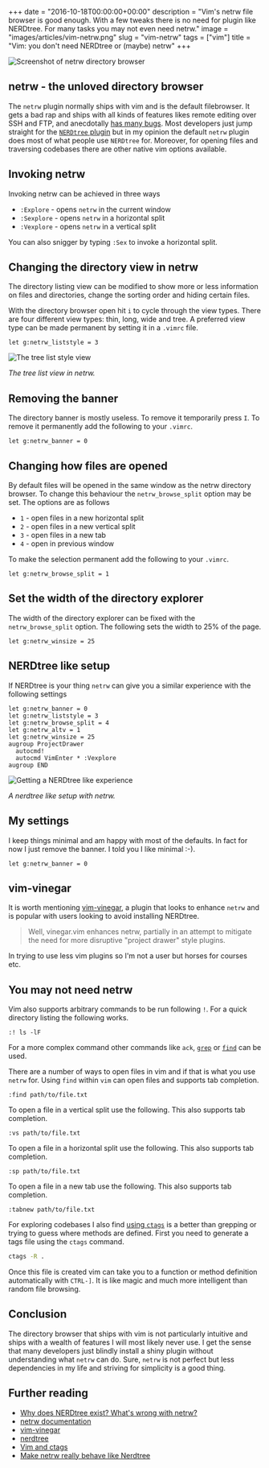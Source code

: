 +++
date = "2016-10-18T00:00:00+00:00"
description = "Vim's netrw file browser is good enough. With a few tweaks there is no need for plugin like NERDtree. For many tasks you may not even need netrw."
image = "images/articles/vim-netrw.png"
slug = "vim-netrw"
tags = ["vim"]
title = "Vim: you don't need NERDtree or (maybe) netrw"
+++

![Screenshot of netrw directory browser][2]

## netrw - the unloved directory browser

The `netrw` plugin normally ships with vim and is the default filebrowser. It
gets a bad rap and ships with all kinds of features likes remote editing over
SSH and FTP, and anecdotally [has many bugs][3]. Most developers just jump
straight for the [`NERDtree` plugin][4] but in my opinion the default `netrw`
plugin does most of what people use `NERDtree` for. Moreover, for opening files
and traversing codebases there are other native vim options available.

## Invoking netrw

Invoking netrw can be achieved in three ways

- `:Explore` - opens `netrw` in the current window
- `:Sexplore` - opens `netrw` in a horizontal split
- `:Vexplore` - opens `netrw` in a vertical split

You can also snigger by typing `:Sex` to invoke a horizontal split.

## Changing the directory view in netrw

The directory listing view can be modified to show more or less information on
files and directories, change the sorting order and hiding certain files.

With the directory browser open hit `i` to cycle through the view types. There
are four different view types: thin, long, wide and tree. A preferred view type
can be made permanent by setting it in a `.vimrc` file.

```vim
let g:netrw_liststyle = 3
```

![The tree list style view][5]

_The tree list view in netrw._

## Removing the banner

The directory banner is mostly useless. To remove it temporarily press `I`. To
remove it permanently add the following to your `.vimrc`.

```vim
let g:netrw_banner = 0
```

## Changing how files are opened

By default files will be opened in the same window as the netrw directory
browser. To change this behaviour the `netrw_browse_split` option may be set.
The options are as follows

- `1` - open files in a new horizontal split
- `2` - open files in a new vertical split
- `3` - open files in a new tab
- `4` - open in previous window

To make the selection permanent add the following to your `.vimrc`.

```vim
let g:netrw_browse_split = 1
```

## Set the width of the directory explorer

The width of the directory explorer can be fixed with the `netrw_browse_split`
option. The following sets the width to 25% of the page.

```vim
let g:netrw_winsize = 25
```

## NERDtree like setup

If NERDtree is your thing `netrw` can give you a similar experience with the
following settings

```vim
let g:netrw_banner = 0
let g:netrw_liststyle = 3
let g:netrw_browse_split = 4
let g:netrw_altv = 1
let g:netrw_winsize = 25
augroup ProjectDrawer
  autocmd!
  autocmd VimEnter * :Vexplore
augroup END
```

![Getting a NERDtree like experience][6]

_A nerdtree like setup with netrw._

## My settings

I keep things minimal and am happy with most of the defaults. In fact for now I
just remove the banner. I told you I like minimal :-).

```vim
let g:netrw_banner = 0
```

## vim-vinegar

It is worth mentioning [vim-vinegar][7], a plugin that looks to enhance `netrw`
and is popular with users looking to avoid installing NERDtree.

> Well, vinegar.vim enhances netrw, partially in an attempt to mitigate the need
> for more disruptive "project drawer" style plugins.

In trying to use less vim plugins so I'm not a user but horses for courses etc.

## You may not need netrw

Vim also supports arbitrary commands to be run following `!`. For a quick
directory listing the following works.

```vim
:! ls -lF
```

For a more complex command other commands like `ack`, [`grep`][8] or [`find`][9]
can be used.

There are a number of ways to open files in vim and if that is what you use
`netrw` for. Using `find` within `vim` can open files and supports tab
completion.

```vim
:find path/to/file.txt
```

To open a file in a vertical split use the following. This also supports tab
completion.

```vim
:vs path/to/file.txt
```

To open a file in a horizontal split use the following. This also supports tab
completion.

```vim
:sp path/to/file.txt
```

To open a file in a new tab use the following. This also supports tab
completion.

```vim
:tabnew path/to/file.txt
```

For exploring codebases I also find [using `ctags`][10] is a better than
grepping or trying to guess where methods are defined. First you need to
generate a tags file using the `ctags` command.

```sh
ctags -R .
```

Once this file is created vim can take you to a function or method definition
automatically with `CTRL-]`. It is like magic and much more intelligent than
random file browsing.

## Conclusion

The directory browser that ships with vim is not particularly intuitive and
ships with a wealth of features I will most likely never use. I get the sense
that many developers just blindly install a shiny plugin without understanding
what `netrw` can do. Sure, `netrw` is not perfect but less dependencies in my
life and striving for simplicity is a good thing.

## Further reading

- [Why does NERDtree exist? What's wrong with netrw?][11]
- [netrw documentation][12]
- [vim-vinegar][7]
- [nerdtree][4]
- [Vim and ctags][10]
- [Make netrw really behave like Nerdtree][13]

[1]: http://linux.die.net/man/1/ls
[2]: /images/articles/vim-netrw.webp "vim netrw directory browser"
[3]: https://github.com/tpope/vim-vinegar/issues/21#issuecomment-39447112
[4]: https://github.com/scrooloose/nerdtree
[5]: /images/articles/vim-netrw-tree.webp "vim netrw tree view"
[6]:
  /images/articles/vim-netrw-nerdtree.png
  "vim netrw nerdtree like experience"
[7]: https://github.com/tpope/vim-vinegar
[8]: https://shapeshed.com/unix-grep/
[9]: https://shapeshed.com/unix-find/
[10]: https://andrew.stwrt.ca/posts/vim-ctags/
[11]:
  https://www.reddit.com/r/vim/comments/22ztqp/why_does_nerdtree_exist_whats_wrong_with_netrw/
[12]: http://vimdoc.sourceforge.net/htmldoc/pi_netrw.html#netrw
[13]:
  http://ellengummesson.com/blog/2014/02/22/make-vim-really-behave-like-netrw/
